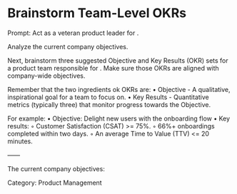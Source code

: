 # Brainstorm Team-Level OKRs

Prompt: Act as a veteran product leader for <product>.

Analyze the current company objectives.

Next, brainstorm three suggested Objective and Key Results (OKR) sets for a product team responsible for <product area>. Make sure those OKRs are aligned with company-wide objectives.

Remember that the two ingredients ok OKRs are:
• Objective - A qualitative, inspirational goal for a team to focus on.
• Key Results - Quantitative metrics (typically three) that monitor progress towards the Objective.

For example:
• Objective: Delight new users with the onboarding flow
• Key results:
    ◦ Customer Satisfaction (CSAT) >= 75%.
    ◦ 66%+ onboardings completed within two days.
    ◦ An average Time to Value (TTV) <= 20 minutes.

——

The current company objectives: <insert here or see the attachment>

Category: Product Management